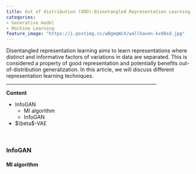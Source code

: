```yaml
---
title: Out of distribution (OOD)-Disentangled Representation Learning 
categories:
- Generative model
- Machine Learning
feature_image: "https://i.postimg.cc/wBgmqWcX/wallhaven-kx98xd.jpg"
---
```


<head>
    <script src="https://cdn.mathjax.org/mathjax/latest/MathJax.js?config=TeX-AMS-MML_HTMLorMML" type="text/javascript"></script>
    <script type="text/x-mathjax-config">
        MathJax.Hub.Config({
            tex2jax: {
            skipTags: ['script', 'noscript', 'style', 'textarea', 'pre'],
            inlineMath: [['$','$']]
            }
        });
    </script>
</head>

<p>Disentangled representation learning aims to learn representations where distinct and informative factors of variations in data are separated. This is considered a property of good representation and potentially benefits out-of-distribution generalization. In this article, we will discuss different representation learning techniques.</p>
<hr style="filter: alpha(opacity=100,finishopacity=0,style=3);" size="3" width="80%" />
<p><strong>Content</strong></p>
<ul>
<li>InfoGAN&nbsp;
<ul>
<li>MI algorithm</li>
<li>InfoGAN</li>
</ul>
</li>
<li>$\beta$-VAE</li>
</ul>
<p>&nbsp;</p>
<h3>InfoGAN</h3>
<h4>MI algorithm</h4>
<p>&nbsp;</p>
